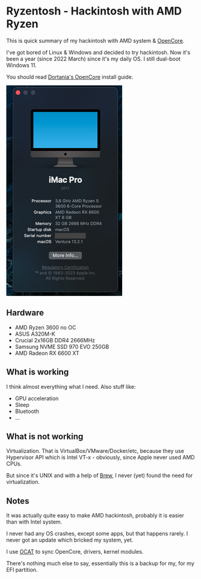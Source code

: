# Ryzentosh - Hackintosh with AMD Ryzen

This is quick summary of my hackintosh with AMD system & [OpenCore](https://dortania.github.io/OpenCore-Install-Guide).

I've got bored of Linux & Windows and decided to try hackintosh. Now it's been a year (since 2022 March) since it's my daily OS. I still dual-boot Windows 11.

You should read [Dortania's OpenCore](https://dortania.github.io/OpenCore-Install-Guide) install guide.

![image](info.png)

## Hardware

- AMD Ryzen 3600 no OC
- ASUS A320M-K
- Crucial 2x16GB DDR4 2666MHz
- Samsung NVME SSD 970 EVO 250GB
- AMD Radeon RX 6600 XT


## What is working

I think almost everything what I need. Also stuff like:

- GPU acceleration
- Sleep
- Bluetooth
- ...

## What is not working

Virtualization. That is VirtualBox/VMware/Docker/etc, because they use Hypervisor API which is Intel VT-x - obviously, since Apple never used AMD CPUs.

But since it's UNIX and with a help of [Brew](https://brew.sh), I never (yet) found the need for virtualization.

## Notes

It was actually quite easy to make AMD hackintosh, probably it is easier than with Intel system.

I never had any OS crashes, except some apps, but that happens rarely. I never got an update which bricked my system, yet.

I use [OCAT](https://github.com/ic005k/OCAuxiliaryTools) to sync OpenCore, drivers, kernel modules.

There's nothing much else to say, essentially this is a backup for my, for my EFI partition.